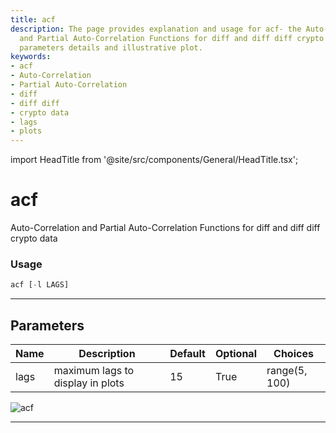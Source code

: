 ```yaml
---
title: acf
description: The page provides explanation and usage for acf- the Auto-Correlation
  and Partial Auto-Correlation Functions for diff and diff diff crypto data. It includes
  parameters details and illustrative plot.
keywords:
- acf
- Auto-Correlation
- Partial Auto-Correlation
- diff
- diff diff
- crypto data
- lags
- plots
---
```


import HeadTitle from '@site/src/components/General/HeadTitle.tsx';

<HeadTitle title="acf - Qa - Crypto - Reference | OpenBB Terminal Docs" />

# acf

Auto-Correlation and Partial Auto-Correlation Functions for diff and diff diff crypto data

### Usage

```python
acf [-l LAGS]
```

---

## Parameters

| Name | Description | Default | Optional | Choices |
| ---- | ----------- | ------- | -------- | ------- |
| lags | maximum lags to display in plots | 15 | True | range(5, 100) |

![acf](https://user-images.githubusercontent.com/46355364/154305242-176c3ba1-ebfc-43e7-a027-46251fb02463.png)

---
